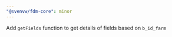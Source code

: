 ```yaml
---
"@svenvw/fdm-core": minor
---
```


Add `getFields` function to get details of fields based on `b_id_farm`
